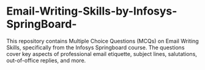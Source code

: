 # Email-Writing-Skills-by-Infosys-SpringBoard-
This repository contains Multiple Choice Questions (MCQs) on Email Writing Skills, specifically from the Infosys Springboard course. The questions cover key aspects of professional email etiquette, subject lines, salutations, out-of-office replies, and more.
